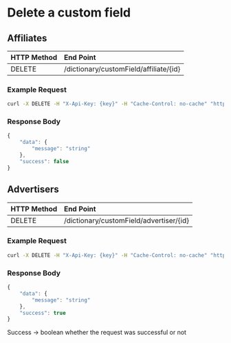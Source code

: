 # Delete a custom field

## Affiliates

| **HTTP Method** | **End Point** |
| :--- | :--- |
| DELETE | /dictionary/customField/affiliate/{id} |

### Example Request

```bash
curl -X DELETE -H "X-Api-Key: {key}" -H "Cache-Control: no-cache" "http://api.vnative.com/dictionary/customField/affiliate/{id}"
```

### Response Body

```javascript
{
    "data": {
        "message": "string"
    },
    "success": false
}
```

## Advertisers

| **HTTP Method** | **End Point** |
| :--- | :--- |
| DELETE | /dictionary/customField/advertiser/{id} |

### Example Request

```bash
curl -X DELETE -H "X-Api-Key: {key}" -H "Cache-Control: no-cache" "http://api.vnative.com/dictionary/customField/advertiser/{id}"
```

### Response Body

```javascript
{
    "data": {
        "message": "string"
    },
    "success": true
}
```

Success -&gt; boolean whether the request was successful or not

